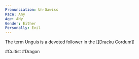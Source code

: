 ```yaml
---
Pronunciation: Un-Gawiss
Race: Any
Age: ANy
Gender: Either
Personally: Evil
---
```

The term Unguis is a devoted follower in the [[Dracku Cordum]] 












#Cultist #Dragon 